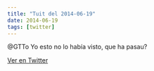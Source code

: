 ```yaml
---
title: "Tuit del 2014-06-19"
date: 2014-06-19
tags: [twitter]
---
```


@GTTo Yo esto no lo había visto, que ha pasau?



[Ver en Twitter](https://twitter.com/i/web/status/479676009814687746)
